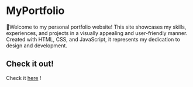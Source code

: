 # MyPortfolio

🚀Welcome to my personal portfolio website! This site showcases my skills, experiences, and projects in a visually appealing and user-friendly manner. Created with HTML, CSS, and JavaScript, it represents my dedication to design and development.

## Check it out!

Check it [here](https://manish-live-portfolio.netlify.app/) !
